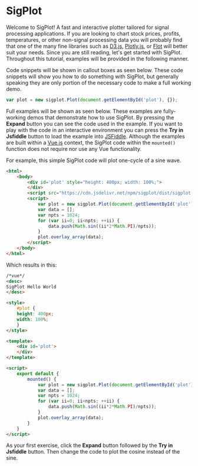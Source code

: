 # SigPlot

Welcome to SigPlot!  A fast and interactive plotter tailored for signal processing applications.  If you are
looking to chart stock prices, profits, temperatures, or other non-signal processing data you will probably
find that one of the many fine libraries such as [D3.js](http://d3js.org/), [Plotly.js](https://plot.ly/javascript/), 
or [Flot](http://www.flotcharts.org/) will better suit your needs.  Since you are still reading, let's get started with SigPlot.
Throughout this tutorial, examples will be provided in the following manner.

Code snippets will be shown in callout boxes as seen below.  These code snippets will show you how to do something with SigPlot, but
generally speaking they are only portion of the necessary code to make a full working demo.

```javascript
var plot = new sigplot.Plot(document.getElementById('plot'), {});
```

Full examples will be shown as seen below.  These examples are fully-working demos that demonstrate how to use SigPlot.  By
pressing the **Expand** button you can see the code used in the example.  If you want to play with the code in an interactive
environment you can press the **Try in Jsfiddle** button to load the example into [JSFiddle](https://jsfiddle.net).  Although the examples
are built within a [Vue.js](https://vuejs.org) context, the SigPlot code within the `mounted()` function 
does not require nor use any Vue functionality.

For example, this simple SigPlot code will plot one-cycle of a sine wave.

```html
<html>
    <body>
        <div id='plot' style="height: 400px; width: 100%;">
        </div>
        <script src="https://cdn.jsdelivr.net/npm/sigplot/dist/sigplot-debug.js"></script>
        <script>
            var plot = new sigplot.Plot(document.getElementById('plot'), {});
            var data = [];
            var npts = 1024;
            for (var ii=0; ii<npts; ++ii) {
                data.push(Math.sin((ii*2*Math.PI)/npts));
            }
            plot.overlay_array(data);
        </script>
    </body>
</html>
```

Which results in this:

```html
/*vue*/
<desc>
SigPlot Hello World
</desc>

<style>
    #plot {
    height: 400px;
    width: 100%;
    }
</style>

<template>
    <div id='plot'>
    </div>
</template>

<script>
    export default {
        mounted() {
            var plot = new sigplot.Plot(document.getElementById('plot'), {});
            var data = [];
            var npts = 1024;
            for (var ii=0; ii<npts; ++ii) {
                data.push(Math.sin((ii*2*Math.PI)/npts));
            }
            plot.overlay_array(data);
        }
    }
</script>
```

As your first exercise, click the **Expand** button followed by the **Try in Jsfiddle** button.  Then change the code
to plot the cosine instead of the sine.
